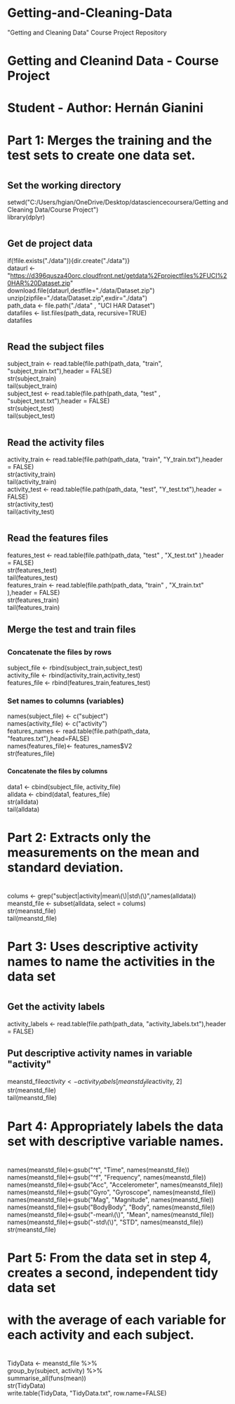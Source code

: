 # Getting-and-Cleaning-Data  
"Getting and Cleaning Data" Course Project Repository  
# Getting and Cleanind Data - Course Project  
# Student - Author: Hernán Gianini  
#  
# Part 1: Merges the training and the test sets to create one data set.  
#  
## Set the working directory  
setwd("C:/Users/hgian/OneDrive/Desktop/datasciencecoursera/Getting and Cleaning Data/Course Project")  
library(dplyr)  
#  
## Get de project data  
if(!file.exists("./data")){dir.create("./data")}  
dataurl <- "https://d396qusza40orc.cloudfront.net/getdata%2Fprojectfiles%2FUCI%20HAR%20Dataset.zip"  
download.file(dataurl,destfile="./data/Dataset.zip")  
unzip(zipfile="./data/Dataset.zip",exdir="./data")  
path_data <- file.path("./data" , "UCI HAR Dataset")  
datafiles <- list.files(path_data, recursive=TRUE)  
datafiles  
#  
## Read the subject files  
subject_train <- read.table(file.path(path_data, "train", "subject_train.txt"),header = FALSE)  
str(subject_train)  
tail(subject_train)  
subject_test  <- read.table(file.path(path_data, "test" , "subject_test.txt"),header = FALSE)  
str(subject_test)  
tail(subject_test)  
#  
## Read the activity files  
activity_train <- read.table(file.path(path_data, "train", "Y_train.txt"),header = FALSE)  
str(activity_train)  
tail(activity_train)  
activity_test <- read.table(file.path(path_data, "test", "Y_test.txt"),header = FALSE)  
str(activity_test)  
tail(activity_test)  
#  
## Read the features files  
features_test  <- read.table(file.path(path_data, "test" , "X_test.txt" ),header = FALSE)  
str(features_test)  
tail(features_test)  
features_train  <- read.table(file.path(path_data, "train" , "X_train.txt" ),header = FALSE)  
str(features_train)  
tail(features_train)  
##  
## Merge the test and train files  
##  
### Concatenate the files by rows  
subject_file <- rbind(subject_train,subject_test)  
activity_file <- rbind(activity_train,activity_test)  
features_file <- rbind(features_train,features_test)  
###  
### Set names to columns (variables)  
names(subject_file) <- c("subject")  
names(activity_file) <- c("activity")  
features_names <- read.table(file.path(path_data, "features.txt"),head=FALSE)  
names(features_file)<- features_names$V2  
str(features_file)  
###  
#### Concatenate the files by columns  
data1 <- cbind(subject_file, activity_file)  
alldata <- cbind(data1, features_file)  
str(alldata)  
tail(alldata)  
#  
# Part 2: Extracts only the measurements on the mean and standard deviation.     
#  
colums <- grep("subject|activity|mean\\(\\)|std\\(\\)",names(alldata))  
meanstd_file <- subset(alldata, select = colums)  
str(meanstd_file)  
tail(meanstd_file)  
#  
# Part 3: Uses descriptive activity names to name the activities in the data set  
#  
## Get the activity labels  
activity_labels <- read.table(file.path(path_data, "activity_labels.txt"),header = FALSE)  
## Put descriptive activity names in variable "activity"  
meanstd_file$activity <- activity_labels[meanstd_file$activity, 2]  
str(meanstd_file)  
tail(meanstd_file)  
#  
# Part 4: Appropriately labels the data set with descriptive variable names.  
#  
names(meanstd_file)<-gsub("^t", "Time", names(meanstd_file))  
names(meanstd_file)<-gsub("^f", "Frequency", names(meanstd_file))  
names(meanstd_file)<-gsub("Acc", "Accelerometer", names(meanstd_file))  
names(meanstd_file)<-gsub("Gyro", "Gyroscope", names(meanstd_file))  
names(meanstd_file)<-gsub("Mag", "Magnitude", names(meanstd_file))  
names(meanstd_file)<-gsub("BodyBody", "Body", names(meanstd_file))  
names(meanstd_file)<-gsub("-mean\\(\\)", "Mean", names(meanstd_file))  
names(meanstd_file)<-gsub("-std\\(\\)", "STD", names(meanstd_file))  
str(meanstd_file)  
#  
# Part 5: From the data set in step 4, creates a second, independent tidy data set    
#         with the average of each variable for each activity and each subject.  
#  
TidyData <- meanstd_file %>%  
        group_by(subject, activity) %>%  
        summarise_all(funs(mean))  
str(TidyData)  
write.table(TidyData, "TidyData.txt", row.name=FALSE)  
